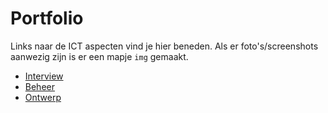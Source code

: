 # Portfolio

Links naar de ICT aspecten vind je hier beneden. Als er foto's/screenshots aanwezig zijn is er een mapje `img` gemaakt.

- [Interview](./interview/README.md)
- [Beheer](./beheer/README.md)
- [Ontwerp](./ontwerp/README.md)
